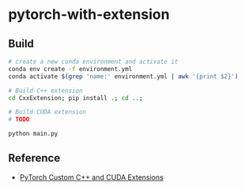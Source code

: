 # pytorch-with-extension

## Build
```bash
# create a new conda environment and activate it
conda env create -f environment.yml 
conda activate $(grep 'name:' environment.yml | awk '{print $2}')

# Build C++ extension
cd CxxExtension; pip install .; cd ..;

# Build CUDA extension
# TODO

python main.py
```

## Reference
- [PyTorch Custom C++ and CUDA Extensions](https://pytorch.org/tutorials/advanced/cpp_extension.html)